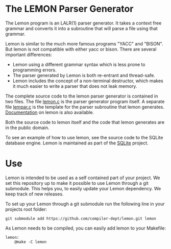 # The LEMON Parser Generator

The Lemon program is an LALR(1) parser generator. It takes a context free
grammar and converts it into a subroutine that will parse a file using that
grammar.

Lemon is similar to the much more famous programs "YACC" and "BISON". But lemon
is not compatible with either yacc or bison. There are several important
differences:

* Lemon using a different grammar syntax which is less prone to programming
errors.
* The parser generated by Lemon is both re-entrant and thread-safe.
* Lemon includes the concept of a non-terminal destructor, which makes it much
easier to write a parser that does not leak memory.

The complete source code to the lemon parser generator is contained in two
files. The file
[lemon.c](https://github.com/compiler-dept/lemon/blob/master/lemon.c) is the
parser generator program itself. A separate file
[lempar.c](https://github.com/compiler-dept/lemon/blob/master/lemon.c) is the
template for the parser subroutine that lemon generates.
[Documentation](http://www.hwaci.com/sw/lemon/lemon.html) on lemon is also
available.

Both the source code to lemon itself and the code that lemon generates are in
the public domain.

To see an example of how to use lemon, see the source code to the SQLite
database engine. Lemon is maintained as part of the
[SQLite](http://www.sqlite.org/) project.

# Use

Lemon is intended to be used as a self contained part of your project. We set
this repository up to make it possible to use Lemon through a git submodule.
This helps you, to easily update your Lemon dependency. We keep track of new
releases.

To set up your Lemon through a git submodule run the following line in your
projects root folder:

    git submodule add https://github.com/compiler-dept/lemon.git lemon

As Lemon needs to be compiled, you can easily add lemon to your Makefile:

    lemon:
        @make -C lemon
